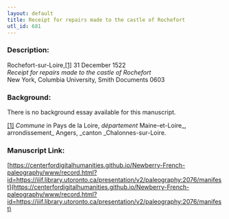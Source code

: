```yaml
---
layout: default
title: Receipt for repairs made to the castle of Rochefort
utl_id: 681
---
```


### Description:

Rochefort-sur-Loire,<a id="_ftnref1">[[1]](#_ftn1)</a> 31 December 1522<br>
_Receipt for repairs made to the castle of Rochefort_<br>
New York, Columbia University, Smith Documents 0603

### Background:

There is no background essay available for this manuscript.

<a id="_ftn1">[[1]](#_ftnref1)</a> _Commune_ in Pays de la Loire, _département_ Maine-et-Loire_, arrondissement_ Angers, _canton _Chalonnes-sur-Loire. 

### Manuscript Link:

[https://centerfordigitalhumanities.github.io/Newberry-French-paleography/www/record.html?id=https://iiif.library.utoronto.ca/presentation/v2/paleography:2076/manifest](https://centerfordigitalhumanities.github.io/Newberry-French-paleography/www/record.html?id=https://iiif.library.utoronto.ca/presentation/v2/paleography:2076/manifest)
